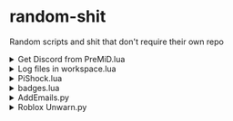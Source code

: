 # random-shit
Random scripts and shit that don't require their own repo

<details>
  <summary>Get Discord from PreMiD.lua</summary>
  <blockquote>
    <a href="/data/Get Discord from PreMiD.lua">Link</a><br>
    If the user has PreMiD installed then it will print/grab some user info.<br>
    Example:<br>
    <img width=694 alt="image" src="https://user-images.githubusercontent.com/67937010/208335348-84c2de5d-c9a8-42f1-832a-af556241ccd8.png">
  </blockquote>
</details>

<details>
  <summary>Log files in workspace.lua</summary>
  <blockquote>
    <a href="/data/WorkspaceLog/Log files in workspace.lua">Link</a><br>
    Will save to file any whitelisted files to a file<br>
    To export saved data use this <a href="/data/WorkspaceLog/Export logged files.lua">RLua script</a> or <a href="/data/WorkspaceLog/Export logged files.py">Python script</a><br>
  </blockquote>
</details>

<details>
  <summary>PiShock.lua</summary>
  <blockquote>
    <a href="/libs/PiShock.lua">Link</a><br>
    Library for PiShock<br>
    <img height=420 src="https://github.com/Roblox-Thot/random-shit/assets/67937010/38e66160-8e98-4f05-8d98-ec04bb777873">
  </blockquote>
</details>

<details>
  <summary>badges.lua</summary>
  <blockquote>
    <a href="/badges.lua">Link</a><br>
    Roblox script to grab all the Roblox badge ids in the current game
  </blockquote>
</details>

<details>
  <summary>AddEmails.py</summary>
  <blockquote>
    <a href="/AddEmails.py">Link</a><br>
    Python script to add a random email to your Roblox account.<br>
    You do require a domain with email forwarding to somewhere you can read all the emails.
  </blockquote>
</details>

<details>
  <summary>Roblox Unwarn.py</summary>
  <blockquote>
    <a href="/Roblox Unwarn.py">Link</a><br>
    Python script to show a way to restore a Roblox account after a warn or waited out ban.
  </blockquote>
</details>
